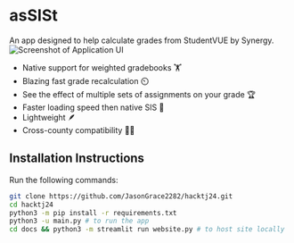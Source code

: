 # asSISt
An app designed to help calculate grades from StudentVUE by Synergy.
![Screenshot of Application UI](https://github.com/JasonGrace2282/hacktj24/assets/110117391/223ad1ff-b547-41b5-90a2-70d2c30071a5)

- Native support for weighted gradebooks 🏋️
- Blazing fast grade recalculation ⏲️
- See the effect of multiple sets of assignments on your grade 🏆
- Faster loading speed then native SIS 🏃
- Lightweight 🪶
- Cross-county compatibility 🤝🏻

## Installation Instructions

Run the following commands:
```bash
git clone https://github.com/JasonGrace2282/hacktj24.git
cd hacktj24
python3 -m pip install -r requirements.txt
python3 -u main.py # to run the app
cd docs && python3 -m streamlit run website.py # to host site locally
```

